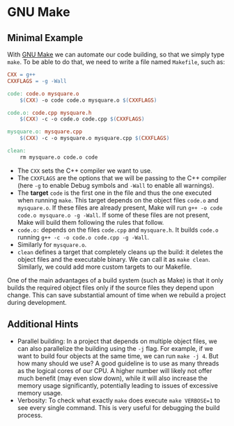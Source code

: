 # GNU Make

## Minimal Example 

With [GNU Make](https://www.gnu.org/software/make/) we can automate our code building, so that we simply type `make`. To be able to do that, we need to write a file named `Makefile`, such as:

```Makefile
CXX = g++
CXXFLAGS = -g -Wall    

code: code.o mysquare.o
    $(CXX) -o code code.o mysquare.o $(CXXFLAGS)

code.o: code.cpp mysquare.h
    $(CXX) -c -o code.o code.cpp $(CXXFLAGS)

mysquare.o: mysquare.cpp
    $(CXX) -c -o mysquare.o mysquare.cpp $(CXXFLAGS)

clean: 
    rm mysquare.o code.o code
```

- The `CXX` sets the C++ compiler we want to use.
- The `CXXFLAGS` are the options that we will be passing to the C++ compiler (here `-g` to enable Debug symbols and `-Wall` to enable all warnings).
- The **target** `code` is the first one in the file and thus the one executed when running `make`. This target depends on the object files `code.o` and `mysquare.o`. If these files are already present, Make will run `g++ -o code code.o mysquare.o -g -Wall`. If some of these files are not present, Make will build them following the rules that follow.
- `code.o:` depends on the files `code.cpp` and `mysquare.h`. It builds `code.o` running `g++ -c -o code.o code.cpp -g -Wall`.
- Similarly for `mysquare.o`.
- `clean` defines a target that completely cleans up the build: it deletes the object files and the executable binary. We can call it as `make clean`. Similarly, we could add more custom targets to our Makefile.

One of the main advantages of a build system (such as Make) is that it only builds the required object files only if the source files they depend upon change. This can save substantial amount of time when we rebuild a project during development.

## Additional Hints

- Parallel building: In a project that depends on multiple object files, we can also parallelize the building using the `-j` flag. For example, if we want to build four objects at the same time, we can run `make -j 4`. But how many should we use? A good guideline is to use as many threads as the logical cores of our CPU. A higher number will likely not offer much benefit (may even slow down), while it will also increase the memory usage significantly, potentially leading to issues of excessive memory usage.
- Verbosity: To check what exactly `make` does execute `make VERBOSE=1` to see every single command. This is very useful for debugging the build process.
